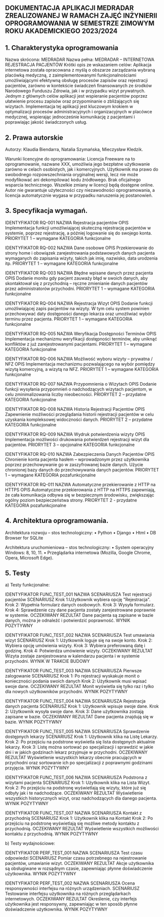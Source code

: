 ## DOKUMENTACJA APLIKACJI MEDRADAR ZREALIZOWANEJ W RAMACH ZAJĘĆ INŻYNIERII OPROGRAMOWANIA W SEMESTRZE ZIMOWYM ROKU AKADEMICKIEGO 2023/2024

## 1.	Charakterystyka oprogramowania

Nazwa skrócona: MEDRADAR
Nazwa pełna: MEDRADAR – INTERNETOWA REJESTRACJA PACJENTÓW
Krótki opis ze wskazaniem celów: 
Aplikacja internetowa została opracowana z myślą o obszarze zarządzania wybraną placówką medyczną, z zaimplementowanymi funkcjonalnościami umożliwiającymi efektywną obsługę procesów zapisów oraz rejestracji pacjentów, zarówno w kontekście świadczeń finansowanych ze środków Narodowego Funduszu Zdrowia, jak i w przypadku wizyt prywatnych. Jednym z głównych celów aplikacji jest wspieranie pacjentów poprzez ułatwienie procesu zapisów oraz przypominanie o zbliżających się wizytach. Implementacja tej aplikacji jest kluczowym krokiem w optymalizacji procesów administracyjnych i organizacyjnych w placówce medycznej, wspierając jednocześnie komunikację z pacjentami i poprawiając jakość świadczonych usług.

## 2.	Prawa autorskie

Autorzy:
Klaudia Biendarra,
Natalia Szymańska,
Mieczysław Kledzik.

Warunki licencyjne do oprogramowania:
Licencja Freeware na to oprogramowanie, nazwane XXX, umożliwia jego bezpłatne użytkowanie zarówno w celach osobistych, jak i komercyjnych. Użytkownik ma prawo do swobodnego rozpowszechniania oryginalnej wersji, lecz nie może modyfikować ani dekompilować kodu źródłowego. Brak oficjalnego wsparcia technicznego. Wszelkie zmiany w licencji będą dostępne online. Autor nie gwarantuje użyteczności czy niezawodności oprogramowania, a licencja automatycznie wygasa w przypadku naruszenia jej postanowień.

## 3.	Specyfikacja wymagań.

IDENTYFIKATOR	RQ-001
NAZWA	Rejestracja pacjentów
OPIS	Implementacja funkcji umożliwiającej skuteczną rejestrację pacjentów w systemie, poprzez rejestrację, a później logowanie się do swojego konta.
PRIORYTET	1 – wymagane
KATEGORIA	funkcjonalne


IDENTYFIKATOR	RQ-002
NAZWA	Dane osobowe
OPIS	Przekierowanie do strony home i obowiązek zarejestrowania podstawowych danych pacjenta wymaganych do zapisania wizyty, takich jak imię, nazwisko, data urodzenia itp.
PRIORYTET	1 – wymagane
KATEGORIA	funkcjonalne

IDENTYFIKATOR	RQ-003
NAZWA	Błędne wpisane danych przez pacjenta
OPIS	Dodanie monitu gdy pacjent zauważy błąd w swoich danych, aby skontaktował się z przychodnią – ręczne zmienianie danych pacjentów przez administratorów przychodni. 
PRIORYTET	1 – wymagane
KATEGORIA	funkcjonalne


IDENTYFIKATOR	RQ-004
NAZWA	Rejestracja Wizyt
OPIS	Dodanie funkcji umożliwiającej zapis pacjentów na wizyty. W tym celu system powinien przechowywać daty dostępności danego lekarza oraz umożliwiać wybór terminu przez pacjenta.
PRIORYTET	1 – wymagane
KATEGORIA	funkcjonalne


IDENTYFIKATOR	RQ-005
NAZWA	Weryfikacja Dostępności Terminów
OPIS	Implementacja mechanizmu weryfikacji dostępności terminów, aby uniknąć konfliktów z już zarejestrowanymi pacjentami.
PRIORYTET	1 – wymagane
KATEGORIA	funkcjonalne



IDENTYFIKATOR	RQ-006
NAZWA	Możliwość wyboru wizyty – prywatna / NFZ
OPIS	Implementacja mechanizmu pozwalającego na wybór pomiędzy wizytą komercyjną, a wizytą na NFZ.
PRIORYTET	1 – wymagane
KATEGORIA	funkcjonalne


IDENTYFIKATOR	RQ-007
NAZWA	Przypomnienia o Wizytach
OPIS	Dodanie funkcji wysyłania przypomnień o nadchodzących wizytach pacjentom, w celu zminimalizowania liczby nieobecności.
PRIORYTET	2 – przydatne
KATEGORIA	funkcjonalne


IDENTYFIKATOR	RQ-008
NAZWA	Historia Rejestracji Pacjentów
OPIS	Zapewnienie możliwości przeglądania historii rejestracji pacjentów w celu uzyskania kompleksowej widoczności danych.
PRIORYTET	2 – przydatne
KATEGORIA	funkcjonalne


IDENTYFIKATOR	RQ-009
NAZWA	Wydruk potwierdzenia wizyty
OPIS	Implementacja możliwości drukowania potwierdzeń rejestracji wizyt dla pacjentów.
PRIORYTET	3 – opcjonalne
KATEGORIA	funkcjonalne


IDENTYFIKATOR	RQ-010
NAZWA	Zabezpieczenia Danych Pacjentów
OPIS	Chronienie konta pacjenta hasłem – wprowadzonym przez użytkownika poprzez przechowywanie go w zaszyfrowanej bazie danych. Użycie chronionej bazy danych do przechowywania danych pacjentów.
PRIORYTET	1 – wymagane
KATEGORIA	pozafunkcjonalne


IDENTYFIKATOR	RQ-011
NAZWA	Automatyczne przekierowanie z HTTP na HTTPS
OPIS	Automatyczne przekierowania z HTTP na HTTPS zapewniają, że cała komunikacja odbywa się w bezpiecznym środowisku, zwiększając ogólny poziom bezpieczeństwa strony.
PRIORYTET	2 - przydatne
KATEGORIA	pozafunkcjonalne


## 4.	Architektura oprogramowania.

Architektura rozwoju – stos technologiczny:
•	Python
•	Django
•	Html
•	DB Browser for SQLite

Architektura uruchomieniowa – stos technologiczny:
•	System operacyjny Windows: 8, 10, 11.
•	Przeglądarka internetowa (Mozilla, Google Chrome, Opera, Microsoft Edge).

## 5.	Testy 

a)	Testy funkcjonalne: 

IDENTYFIKATOR	FUNC_TEST_001
NAZWA SCENARIUSZA	Test rejestracji pacjentów
SCENARIUSZ	Krok 1:Użytkownik wybiera opcję "Rejestracja".
Krok 2: Wypełnia formularz danych osobowych.
Krok 3: Wysyła formularz.
Krok 4: Sprawdzenie czy dane pacjenta zostały zarejestrowane poprawnie w systemie.
OCZEKIWANY REZULTAT	Dane pacjenta są zapisane w bazie danych, można je odnaleźć i potwierdzić poprawność.
WYNIK	POZYTYWNY


IDENTYFIKATOR	FUNC_TEST_002
NAZWA SCENARIUSZA	Test umawiania wizyt
SCENARIUSZ	Krok 1: Użytkownik loguje się na swoje konto.
Krok 2: Wybiera opcję umówienia wizyty.
Krok 3: Wybiera preferowaną datę i godzinę.
Krok 4: Potwierdza umówienie wizyty.
OCZEKIWANY REZULTAT	Wizyta zostaje zarejestrowana w kalendarzu pacjenta i w systemie przychodni.
WYNIK	W TRAKCIE BUDOWY


IDENTYFIKATOR	FUNC_TEST_003
NAZWA SCENARIUSZA	Pierwsze zalogowanie
SCENARIUSZ	Krok 1: Po rejestracji wyskakuje monit o konieczności podania swoich danych
Krok 2: Użytkownik musi wpisać swoje dane.
OCZEKIWANY REZULTAT	Monit wyświetla się tylko raz i tylko dla nowych użytkowników przychodni.
WYNIK	POZYTYWNY

IDENTYFIKATOR	FUNC_TEST_004
NAZWA SCENARIUSZA	Rejestracja danych pacjenta
SCENARIUSZ	Krok 1: Użytkownik wpisuje swoje dane.
Krok 2: Użytkownik wysyła swoje dane.
Krok 3: Dane użytkownika zostają zapisane w bazie.
OCZEKIWANY REZULTAT	Dane pacjenta znajdują się w bazie.
WYNIK	POZYTYWNY

IDENTYFIKATOR	FUNC_TEST_005
NAZWA SCENARIUSZA	Sprawdzenie dostępnych lekarzy
SCENARIUSZ	Krok 1: Użytkownik klika na Listę Lekarzy.
Krok 2: Po przejściu na podstrone wyświetla się lista dostępnych aktualnie lekarzy.
Krok 3: Listę można sortować po specjalizacji i sprawdzić w jakie dni i w jakich godzinach lekarz przyjmuje w przychodni. 
OCZEKIWANY REZULTAT	Wyświetlenie wszystkich lekarzy obecnie pracujących w przychodni oraz sortowanie ich po specjalizacji z poprawnymi godzinami przyjęcia. 
WYNIK	POZYTYWNY

IDENTYFIKATOR	FUNC_TEST_006
NAZWA SCENARIUSZA	Podstrona z wizytami pacjenta
SCENARIUSZ	Krok 1: Użytkownik klika na Lista Wizyt.
Krok 2: Po przejściu na podstronę wyświetlają się wizyty, które już się odbyły jak i te nadchodzące.
OCZEKIWANY REZULTAT	Wyświetlenie wszystkich historycznych wizyt, oraz nadchodzących dla danego pacjenta. 
WYNIK	POZYTYWNY


IDENTYFIKATOR	FUNC_TEST_007
NAZWA SCENARIUSZA	Kontakt z przychodnią
SCENARIUSZ	Krok 1: Użytkownik klika na Kontakt
Krok 2: Po przejściu na podstronę wyświetlają się możliwe metody kontaktu z przychodnią.
OCZEKIWANY REZULTAT	Wyświetlenie wszystkich możliwości kontaktu z przychodnią.
WYNIK	POZYTYWNY


b)	Testy wydajnościowe:

IDENTYFIKATOR	PERF_TEST_001
NAZWA SCENARIUSZA	Test czasu odpowiedzi
SCENARIUSZ	Pomiar czasu potrzebnego na rejestrowanie pacjentów, umawianie wizyt.
OCZEKIWANY REZULTAT	Akcje użytkownika są obsługiwane w rozsądnym czasie, zapewniając płynne doświadczenie użytkownika.
WYNIK	POZYTYWNY

IDENTYFIKATOR	PERF_TEST_002
NAZWA SCENARIUSZA	Ocena responsywności interfejsu na różnych urządzeniach.
SCENARIUSZ	Testowanie interfejsu użytkownika na różnych przeglądarkach internetowych.
OCZEKIWANY REZULTAT	Określenie, czy interfejs użytkownika jest responsywny, zapewniając w ten sposób płynne doświadczenie użytkownika.
WYNIK	POZYTYWNY
